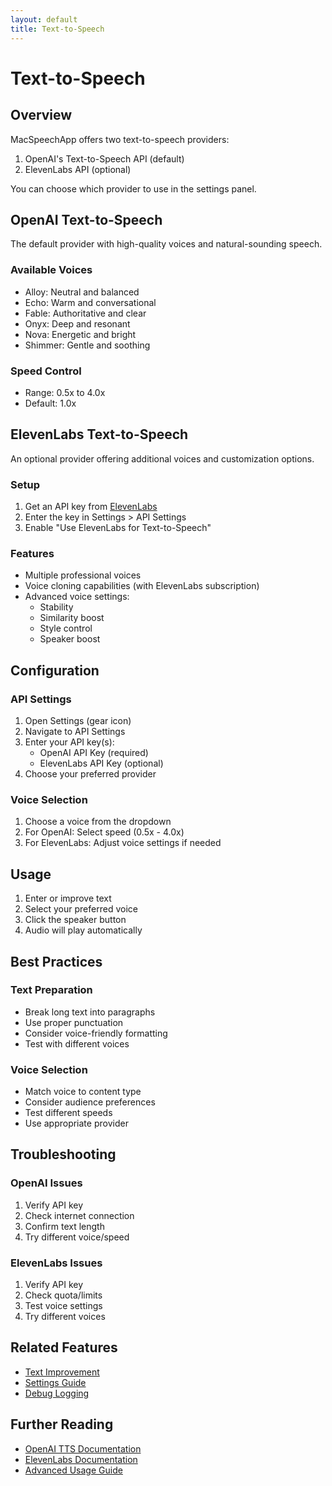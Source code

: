 ```yaml
---
layout: default
title: Text-to-Speech
---
```


# Text-to-Speech

## Overview
MacSpeechApp offers two text-to-speech providers:
1. OpenAI's Text-to-Speech API (default)
2. ElevenLabs API (optional)

You can choose which provider to use in the settings panel.

## OpenAI Text-to-Speech
The default provider with high-quality voices and natural-sounding speech.

### Available Voices
- Alloy: Neutral and balanced
- Echo: Warm and conversational
- Fable: Authoritative and clear
- Onyx: Deep and resonant
- Nova: Energetic and bright
- Shimmer: Gentle and soothing

### Speed Control
- Range: 0.5x to 4.0x
- Default: 1.0x

## ElevenLabs Text-to-Speech
An optional provider offering additional voices and customization options.

### Setup
1. Get an API key from [ElevenLabs](https://elevenlabs.io)
2. Enter the key in Settings > API Settings
3. Enable "Use ElevenLabs for Text-to-Speech"

### Features
- Multiple professional voices
- Voice cloning capabilities (with ElevenLabs subscription)
- Advanced voice settings:
  - Stability
  - Similarity boost
  - Style control
  - Speaker boost

## Configuration

### API Settings
1. Open Settings (gear icon)
2. Navigate to API Settings
3. Enter your API key(s):
   - OpenAI API Key (required)
   - ElevenLabs API Key (optional)
4. Choose your preferred provider

### Voice Selection
1. Choose a voice from the dropdown
2. For OpenAI: Select speed (0.5x - 4.0x)
3. For ElevenLabs: Adjust voice settings if needed

## Usage

1. Enter or improve text
2. Select your preferred voice
3. Click the speaker button
4. Audio will play automatically

## Best Practices

### Text Preparation
- Break long text into paragraphs
- Use proper punctuation
- Consider voice-friendly formatting
- Test with different voices

### Voice Selection
- Match voice to content type
- Consider audience preferences
- Test different speeds
- Use appropriate provider

## Troubleshooting

### OpenAI Issues
1. Verify API key
2. Check internet connection
3. Confirm text length
4. Try different voice/speed

### ElevenLabs Issues
1. Verify API key
2. Check quota/limits
3. Test voice settings
4. Try different voices

## Related Features
- [Text Improvement](text-improvement.md)
- [Settings Guide](settings.md)
- [Debug Logging](debug-logging.md)

## Further Reading
- [OpenAI TTS Documentation](https://platform.openai.com/docs/guides/text-to-speech)
- [ElevenLabs Documentation](https://docs.elevenlabs.io/welcome/introduction)
- [Advanced Usage Guide](../advanced-usage.md) 